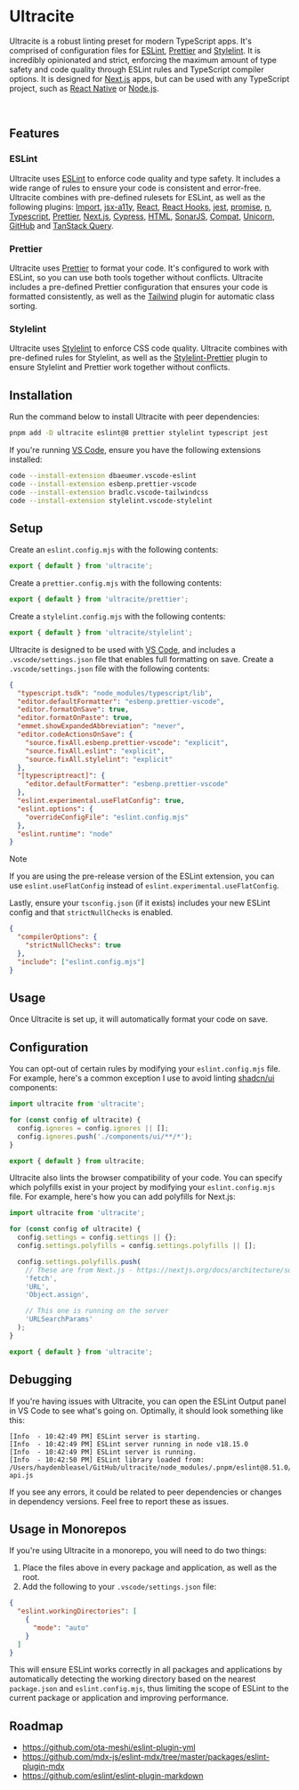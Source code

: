 # Ultracite

Ultracite is a robust linting preset for modern TypeScript apps. It's comprised of configuration files for [ESLint](https://eslint.org/), [Prettier](https://prettier.io/) and [Stylelint](https://stylelint.io/). It is incredibly opinionated and strict, enforcing the maximum amount of type safety and code quality through ESLint rules and TypeScript compiler options. It is designed for [Next.js](https://nextjs.org/) apps, but can be used with any TypeScript project, such as [React Native](https://reactnative.dev/) or [Node.js](https://nodejs.org/).

<img src="https://img.shields.io/github/actions/workflow/status/haydenbleasel/ultracite/push.yaml" alt="" />

<img src="https://img.shields.io/npm/dy/ultracite" alt="" />

<img src="https://img.shields.io/npm/v/ultracite" alt="" />

<img src="https://img.shields.io/github/license/haydenbleasel/ultracite" alt="" />

## Features

### ESLint

Ultracite uses [ESLint](https://eslint.org/) to enforce code quality and type safety. It includes a wide range of rules to ensure your code is consistent and error-free. Ultracite combines with pre-defined rulesets for ESLint, as well as the following plugins: [Import](https://www.npmjs.com/package/eslint-plugin-import), [jsx-a11y](https://www.npmjs.com/package/eslint-plugin-jsx-a11y), [React](https://www.npmjs.com/package/eslint-plugin-react), [React Hooks](https://www.npmjs.com/package/eslint-plugin-react-hooks), [jest](https://www.npmjs.com/package/eslint-plugin-jest), [promise](https://www.npmjs.com/package/eslint-plugin-promise), [n](https://www.npmjs.com/package/eslint-plugin-n), [Typescript](https://www.npmjs.com/package/@typescript-eslint/eslint-plugin), [Prettier](https://www.npmjs.com/package/eslint-plugin-prettier), [Next.js](https://nextjs.org/docs/basic-features/eslint#eslint-plugin), [Cypress](https://www.npmjs.com/package/eslint-plugin-cypress), [HTML](https://www.npmjs.com/package/eslint-plugin-html), [SonarJS](https://www.npmjs.com/package/eslint-plugin-sonarjs), [Compat](https://www.npmjs.com/package/eslint-plugin-compat), [Unicorn](https://www.npmjs.com/package/eslint-plugin-unicorn), [GitHub](https://www.npmjs.com/package/eslint-plugin-github) and [TanStack Query](https://www.npmjs.com/package/@tanstack/eslint-plugin-query).

### Prettier

Ultracite uses [Prettier](https://prettier.io/) to format your code. It's configured to work with ESLint, so you can use both tools together without conflicts. Ultracite includes a pre-defined Prettier configuration that ensures your code is formatted consistently, as well as the [Tailwind](https://github.com/tailwindlabs/prettier-plugin-tailwindcss) plugin for automatic class sorting.

### Stylelint

Ultracite uses [Stylelint](https://stylelint.io/) to enforce CSS code quality. Ultracite combines with pre-defined rules for Stylelint, as well as the [Stylelint-Prettier](https://www.npmjs.com/package/stylelint-prettier) plugin to ensure Stylelint and Prettier work together without conflicts.

## Installation

Run the command below to install Ultracite with peer dependencies:

```sh
pnpm add -D ultracite eslint@8 prettier stylelint typescript jest
```

If you're running [VS Code](https://code.visualstudio.com/), ensure you have the following extensions installed:

```sh
code --install-extension dbaeumer.vscode-eslint
code --install-extension esbenp.prettier-vscode
code --install-extension bradlc.vscode-tailwindcss
code --install-extension stylelint.vscode-stylelint
```

## Setup

Create an `eslint.config.mjs` with the following contents:

```js
export { default } from 'ultracite';
```

Create a `prettier.config.mjs` with the following contents:

```js
export { default } from 'ultracite/prettier';
```

Create a `stylelint.config.mjs` with the following contents:

```js
export { default } from 'ultracite/stylelint';
```

Ultracite is designed to be used with [VS Code](https://code.visualstudio.com/), and includes a `.vscode/settings.json` file that enables full formatting on save. Create a `.vscode/settings.json` file with the following contents:

```json
{
  "typescript.tsdk": "node_modules/typescript/lib",
  "editor.defaultFormatter": "esbenp.prettier-vscode",
  "editor.formatOnSave": true,
  "editor.formatOnPaste": true,
  "emmet.showExpandedAbbreviation": "never",
  "editor.codeActionsOnSave": {
    "source.fixAll.esbenp.prettier-vscode": "explicit",
    "source.fixAll.eslint": "explicit",
    "source.fixAll.stylelint": "explicit"
  },
  "[typescriptreact]": {
    "editor.defaultFormatter": "esbenp.prettier-vscode"
  },
  "eslint.experimental.useFlatConfig": true,
  "eslint.options": {
    "overrideConfigFile": "eslint.config.mjs"
  },
  "eslint.runtime": "node"
}
```

<!-- prettier-ignore -->
> [!NOTE]
> If you are using the pre-release version of the ESLint extension, you can use `eslint.useFlatConfig` instead of `eslint.experimental.useFlatConfig`.

Lastly, ensure your `tsconfig.json` (if it exists) includes your new ESLint config and that `strictNullChecks` is enabled.

```json
{
  "compilerOptions": {
    "strictNullChecks": true
  },
  "include": ["eslint.config.mjs"]
}
```

## Usage

Once Ultracite is set up, it will automatically format your code on save.

## Configuration

You can opt-out of certain rules by modifying your `eslint.config.mjs` file. For example, here's a common exception I use to avoid linting [shadcn/ui](https://ui.shadcn.com/) components:

```js
import ultracite from 'ultracite';

for (const config of ultracite) {
  config.ignores = config.ignores || [];
  config.ignores.push('./components/ui/**/*');
}

export { default } from ultracite;
```

Ultracite also lints the browser compatibility of your code. You can specify which polyfills exist in your project by modifying your `eslint.config.mjs` file. For example, here's how you can add polyfills for Next.js:

```ts
import ultracite from 'ultracite';

for (const config of ultracite) {
  config.settings = config.settings || {};
  config.settings.polyfills = config.settings.polyfills || [];

  config.settings.polyfills.push(
    // These are from Next.js - https://nextjs.org/docs/architecture/supported-browsers#polyfills
    'fetch',
    'URL',
    'Object.assign',

    // This one is running on the server
    'URLSearchParams'
  );
}

export { default } from 'ultracite';
```

## Debugging

If you're having issues with Ultracite, you can open the ESLint Output panel in VS Code to see what's going on. Optimally, it should look something like this:

```
[Info  - 10:42:49 PM] ESLint server is starting.
[Info  - 10:42:49 PM] ESLint server running in node v18.15.0
[Info  - 10:42:49 PM] ESLint server is running.
[Info  - 10:42:50 PM] ESLint library loaded from: /Users/haydenbleasel/GitHub/ultracite/node_modules/.pnpm/eslint@8.51.0/node_modules/eslint/lib/unsupported-api.js
```

If you see any errors, it could be related to peer dependencies or changes in dependency versions. Feel free to report these as issues.

## Usage in Monorepos

If you're using Ultracite in a monorepo, you will need to do two things:

1. Place the files above in every package and application, as well as the root.
2. Add the following to your `.vscode/settings.json` file:

```json
{
  "eslint.workingDirectories": [
    {
      "mode": "auto"
    }
  ]
}
```

This will ensure ESLint works correctly in all packages and applications by automatically detecting the working directory based on the nearest `package.json` and `eslint.config.mjs`, thus limiting the scope of ESLint to the current package or application and improving performance.

## Roadmap

- https://github.com/ota-meshi/eslint-plugin-yml
- https://github.com/mdx-js/eslint-mdx/tree/master/packages/eslint-plugin-mdx
- https://github.com/eslint/eslint-plugin-markdown
